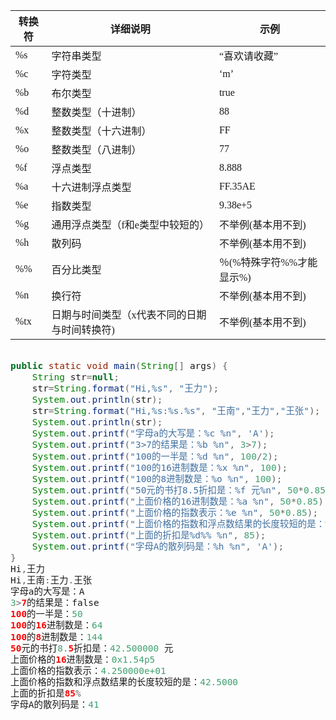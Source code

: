 <span  style="font-family: Simsun,serif; font-size: 17px; ">

<table><thead><tr><th>转换符</th><th>详细说明</th><th>示例</th></tr></thead><tbody><tr><td>%s</td><td>字符串类型</td><td>“喜欢请收藏”</td></tr><tr><td>%c</td><td>字符类型</td><td>‘m’</td></tr><tr><td>%b</td><td>布尔类型</td><td>true</td></tr><tr><td>%d</td><td>整数类型（十进制）</td><td>88</td></tr><tr><td>%x</td><td>整数类型（十六进制）</td><td>FF</td></tr><tr><td>%o</td><td>整数类型（八进制）</td><td>77</td></tr><tr><td>%f</td><td>浮点类型</td><td>8.888</td></tr><tr><td>%a</td><td>十六进制浮点类型</td><td>FF.35AE</td></tr><tr><td>%e</td><td>指数类型</td><td>9.38e+5</td></tr><tr><td>%g</td><td>通用浮点类型（f和e类型中较短的）</td><td>不举例(基本用不到)</td></tr><tr><td>%h</td><td>散列码</td><td>不举例(基本用不到)</td></tr><tr><td>%%</td><td>百分比类型</td><td>％(%特殊字符%%才能显示%)</td></tr><tr><td>%n</td><td>换行符</td><td>不举例(基本用不到)</td></tr><tr><td>%tx</td><td>日期与时间类型（x代表不同的日期与时间转换符)</td><td>不举例(基本用不到)</td></tr></tbody></table>

~~~ java

public static void main(String[] args) {  
    String str=null;  
    str=String.format("Hi,%s", "王力");  
    System.out.println(str);  
    str=String.format("Hi,%s:%s.%s", "王南","王力","王张");            
    System.out.println(str);                           
    System.out.printf("字母a的大写是：%c %n", 'A');  
    System.out.printf("3>7的结果是：%b %n", 3>7);  
    System.out.printf("100的一半是：%d %n", 100/2);  
    System.out.printf("100的16进制数是：%x %n", 100);  
    System.out.printf("100的8进制数是：%o %n", 100);  
    System.out.printf("50元的书打8.5折扣是：%f 元%n", 50*0.85);  
    System.out.printf("上面价格的16进制数是：%a %n", 50*0.85);  
    System.out.printf("上面价格的指数表示：%e %n", 50*0.85);  
    System.out.printf("上面价格的指数和浮点数结果的长度较短的是：%g %n", 50*0.85);  
    System.out.printf("上面的折扣是%d%% %n", 85);  
    System.out.printf("字母A的散列码是：%h %n", 'A');  
}
Hi,王力  
Hi,王南:王力.王张  
字母a的大写是：A   
3>7的结果是：false   
100的一半是：50   
100的16进制数是：64   
100的8进制数是：144   
50元的书打8.5折扣是：42.500000 元  
上面价格的16进制数是：0x1.54p5   
上面价格的指数表示：4.250000e+01   
上面价格的指数和浮点数结果的长度较短的是：42.5000   
上面的折扣是85%   
字母A的散列码是：41

~~~

</span>
